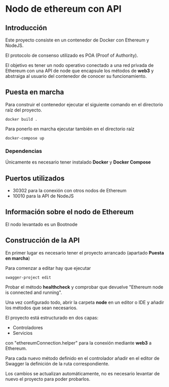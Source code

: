 # Nodo de ethereum con API

## Introducción

Este proyecto consiste en un contenedor de Docker con Ethereum y NodeJS.

El protocolo de consenso utilizado es POA (Proof of Authority).

El objetivo es tener un nodo operativo conectado a una red privada de Ethereum con una API de node que encapsule los métodos de **web3** y abstraiga al usuario del contenedor de conocer su funcionamiento.

## Puesta en marcha

Para construir el contenedor ejecutar el siguiente comando en el directorio raíz del proyecto.

```
docker build .
```

Para ponerlo en marcha ejecutar también en el directorio raíz

```
docker-compose up
```

### Dependencias

Únicamente es necesario tener instalado **Docker** y **Docker Compose**

## Puertos utilizados

* 30302 para la conexión con otros nodos de Ethereum
* 10010 para la API de NodeJS

## Información sobre el nodo de Ethereum

El nodo levantado es un Bootnode

## Construcción de la API

En primer lugar es necesario tener el proyecto arrancado (apartado **Puesta en marcha**)

Para comenzar a editar hay que ejecutar 
```
swagger-project edit
```

Probar el método **healthcheck** y comprobar que devuelve "Ethereum node is connected and running".

Una vez configurado todo, abrir la carpeta **node** en un editor o IDE y añadir los métodos que sean necesarios.

El proyecto está estructurado en dos capas:
* Controladores
* Servicios

con "ethereumConnection.helper" para la conexión mediante **web3** a Ethereum.

Para cada nuevo método definido en el controlador añadir en el editor de Swagger la definición de la ruta correspondiente.

Los cambios se actualizan automáticamente, no es necesario levantar de nuevo el proyecto para poder probarlos.
